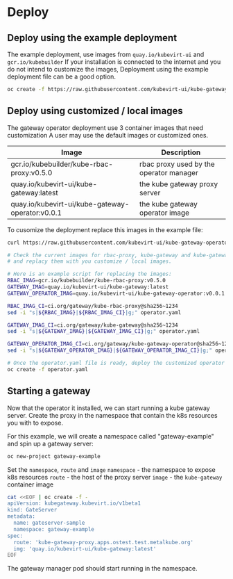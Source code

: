 # Deploy

## Deploy using the example deployment

The example deployment, use images from `quay.io/kubevirt-ui` and `gcr.io/kubebuilder`
If your installation is connected to the internet and you do not intend to customize the images,
Deployment using the example deployment file can be a good option.

```bash
oc create -f https://raw.githubusercontent.com/kubevirt-ui/kube-gateway-operator/main/deploy/kube-gateway-operator.yaml
```

## Deploy using customized / local images 

The gateway operator deployment use 3 container images that need customization
A user may use the default images or customized ones.

| Image | Description
|---|---
| gcr.io/kubebuilder/kube-rbac-proxy:v0.5.0 | rbac proxy used by the operator manager
| quay.io/kubevirt-ui/kube-gateway:latest | the kube gateway proxy server
| quay.io/kubevirt-ui/kube-gateway-operator:v0.0.1 | the kube gateway operator image

To cusomize the deployment replace this images in the example file:

```bash
curl https://raw.githubusercontent.com/kubevirt-ui/kube-gateway-operator/main/deploy/kube-gateway-operator.yaml > operator.yaml

# Check the current images for rbac-proxy, kube-gateway and kube-gateway-operator
# and replacy them with you customize / local images.

# Here is an example script for replacing the images:
RBAC_IMAG=gcr.io/kubebuilder/kube-rbac-proxy:v0.5.0
GATEWAY_IMAG=quay.io/kubevirt-ui/kube-gateway:latest
GATEWAY_OPERATOR_IMAG=quay.io/kubevirt-ui/kube-gateway-operator:v0.0.1

RBAC_IMAG_CI=ci.org/gateway/kube-rbac-proxy@sha256~1234
sed -i "s|${RBAC_IMAG}|${RBAC_IMAG_CI}|g;" operator.yaml

GATEWAY_IMAG_CI=ci.org/gateway/kube-gateway@sha256~1234
sed -i "s|${GATEWAY_IMAG}|${GATEWAY_IMAG_CI}|g;" operator.yaml

GATEWAY_OPERATOR_IMAG_CI=ci.org/gateway/kube-gateway-operator@sha256~1234
sed -i "s|${GATEWAY_OPERATOR_IMAG}|${GATEWAY_OPERATOR_IMAG_CI}|g;" operator.yaml
```

```bash
# Once the operator.yaml file is ready, deploy the customized operator
oc create -f operator.yaml
```

## Starting a gateway

Now that the operator it installed, we can start running a kube gateway server.
Create the proxy in the namespace that contain the k8s resources you with to expose.

For this example, we will create a namespace called "gateway-example" and spin up a gateway server:

```bash
oc new-project gateway-example
```

Set the `namespace`, `route` and `image`
`namespace` - the namespace to expose k8s resources
`route` - the host of the proxy server
`image` - the `kube-gateway` container image

```bash
cat <<EOF | oc create -f -
apiVersion: kubegateway.kubevirt.io/v1beta1
kind: GateServer
metadata:
  name: gateserver-sample
  namespace: gateway-example
spec:
  route: 'kube-gateway-proxy.apps.ostest.test.metalkube.org'
  img: 'quay.io/kubevirt-ui/kube-gateway:latest'
EOF
```

The gateway manager pod should start running in the namespace.






